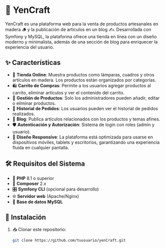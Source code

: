 # 🌳 YenCraft

YenCraft es una plataforma web para la venta de productos artesanales en madera 🪵 y la publicación de artículos en un blog ✍️. Desarrollada con Symfony y MySQL, la plataforma ofrece una tienda en línea con un diseño moderno y minimalista, además de una sección de blog para enriquecer la experiencia del usuario.

## ✨ Características
- 🛒 **Tienda Online**: Muestra productos como lámparas, cuadros y otros artículos en madera. Los productos están organizados por categorías.
- 🛍️ **Carrito de Compras**: Permite a los usuarios agregar productos al carrito, eliminar artículos y ver el contenido del carrito.
- 🔑 **Gestión de Productos**: Solo los administradores pueden añadir, editar o eliminar productos.
- 📜 **Historial de Pedidos**: Los usuarios pueden ver el historial de pedidos realizados.
- 📰 **Blog**: Publica artículos relacionados con los productos y temas afines.
- 🛡️ **Autenticación y Autorización**: Sistema de login con roles (admin y usuario).
- 📱 **Diseño Responsive**: La plataforma está optimizada para usarse en dispositivos móviles, tablets y escritorios, garantizando una experiencia fluida en cualquier pantalla.

## 🛠️ Requisitos del Sistema
- 🐘 **PHP** 8.1 o superior
- 🎼 **Composer** 2.x
- 🎛️ **Symfony CLI** (opcional para desarrollo)
- 🌐 **Servidor web** (Apache/Nginx)
- 💾 **Base de datos MySQL**

## 🚀 Instalación
1. 📥 Clonar este repositorio:
   ```bash
   git clone https://github.com/tuusuario/yenCraft.git


